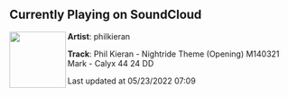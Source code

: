 ## Currently Playing on SoundCloud

[<img align="left" width="100" src="https://i1.sndcdn.com/artworks-6cMNeDmUqJaTa84a-QlzK0A-t500x500.jpg">](https://soundcloud.com/philkieran/phil-kieran-nightride-theme-opening-m140321-mark-calyx-44-24-dd?in=philkieran/sets/nightride-original-soundtrack)

**Artist**: philkieran 

**Track**: Phil Kieran - Nightride Theme (Opening) M140321 Mark - Calyx 44 24 DD

Last updated at 05/23/2022 07:09
